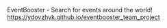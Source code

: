 EventBooster - Search for events around the world!
https://ydovzhyk.github.io/eventbooster_team_project
